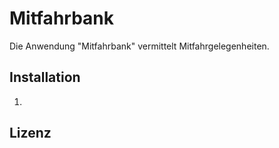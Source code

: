 # Mitfahrbank
Die Anwendung "Mitfahrbank" vermittelt Mitfahrgelegenheiten.

## Installation
1.
## Lizenz
